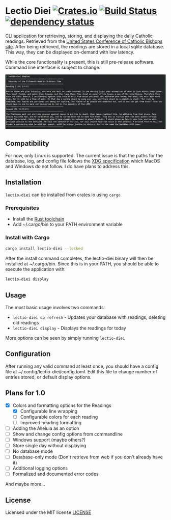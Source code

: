# Lectio Diei [![Crates.io](https://img.shields.io/crates/v/lectio-diei.svg)](https://crates.io/crates/lectio-diei) [![Build Status](https://github.com/Squidroot2/lectio-diei/actions/workflows/ci.yml/badge.svg?branch=main)](https://github.com/Squidroot2/lectio-diei/actions) [![dependency status](https://deps.rs/repo/github/Squidroot2/lectio-diei/status.svg)](https://deps.rs/repo/github/Squidroot2/lectio-diei)

CLI application for retrieving, storing, and displaying the daily Catholic readings. Retrieved from the [United States Conference of Catholic Bishops site](https://bible.usccb.org/). After being retrieved, the readings are stored in a local sqlite database. This way, they can be displayed on-demand with low latency.

While the core functionality is present, this is still pre-release software. Command line interface is subject to change.

![Command Example](docs/images/display_example_01.png)

## Compatibility
For now, only Linux is supported. The current issue is that the paths for the database, log, and config file follows the [XDG specification](https://specifications.freedesktop.org/basedir-spec/basedir-spec-latest.html) which MacOS and Windows do not follow. I do have plans to address this.

## Installation
`lectio-diei` can be installed from crates.io using `cargo`

### Prerequisites
 - Install the [Rust toolchain](https://www.rust-lang.org/tools/install)
 - Add ~/.cargo/bin to your PATH environment variable

### Install with Cargo
```bash
cargo install lectio-diei --locked
```
After the install command completes, the lectio-diei binary will then be installed at ~/.cargo/bin. Since this is in your PATH, you should be able to execute the application with:
```bash
lectio-diei display
```

## Usage

The most basic usage involves two commands:
- ```lectio-diei db refresh``` - Updates your database with readings, deleting old readings
- ```lectio-diei display``` - Displays the readings for today

More options can be seen by simply running ```lectio-diei```

## Configuration
After running any valid command at least once, you should have a config file at ~/.config/lectio-diei/config.toml. Edit this file to change number of entries stored, or default display options.

## Plans for 1.0
- [x] Colors and formatting options for the Readings
    - [x] Configurable line wrapping
    - [ ] Configurable colors for each reading
    - [ ] Improved heading formatting
- [ ] Adding the Alleluia as an option
- [ ] Show and change config options from commandline
- [ ] Windows support (maybe others?)
- [ ] Store single day without displaying
- [ ] No database mode
- [ ] Database-only mode (Don't retrieve from web if you don't already have it)
- [ ] Additional logging options
- [ ] Formalized and documented error codes

And maybe more...
## License

Licensed under the MIT license [LICENSE](LICENSE)
